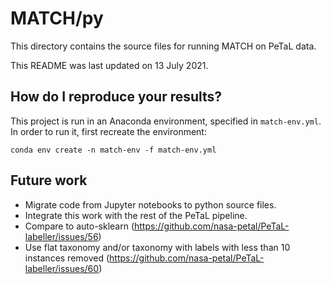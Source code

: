 # MATCH/py

This directory contains the source files for running MATCH on PeTaL data.

This README was last updated on 13 July 2021.

## How do I reproduce your results?

This project is run in an Anaconda environment, specified in `match-env.yml`. In order to run it, first recreate the environment:

```
conda env create -n match-env -f match-env.yml
```



## Future work

- Migrate code from Jupyter notebooks to python source files.
- Integrate this work with the rest of the PeTaL pipeline.
- Compare to auto-sklearn (https://github.com/nasa-petal/PeTaL-labeller/issues/56)
- Use flat taxonomy and/or taxonomy with labels with less than 10 instances removed (https://github.com/nasa-petal/PeTaL-labeller/issues/60)

